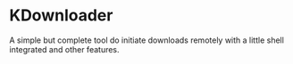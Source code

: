# KDownloader

A simple but complete tool do initiate downloads remotely with a little shell integrated and other features.
